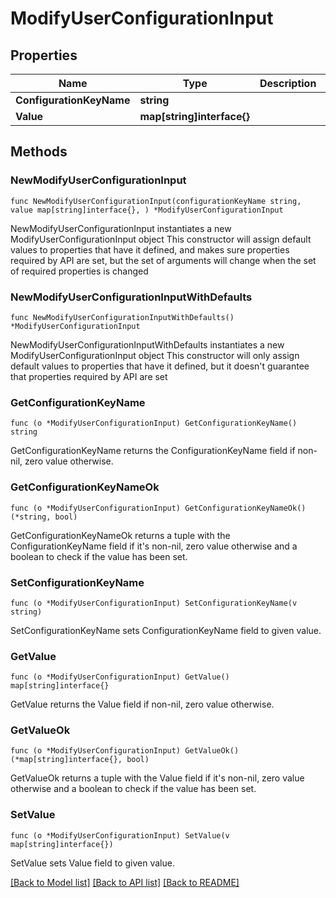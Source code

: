 # ModifyUserConfigurationInput

## Properties

Name | Type | Description | Notes
------------ | ------------- | ------------- | -------------
**ConfigurationKeyName** | **string** |  | 
**Value** | **map[string]interface{}** |  | 

## Methods

### NewModifyUserConfigurationInput

`func NewModifyUserConfigurationInput(configurationKeyName string, value map[string]interface{}, ) *ModifyUserConfigurationInput`

NewModifyUserConfigurationInput instantiates a new ModifyUserConfigurationInput object
This constructor will assign default values to properties that have it defined,
and makes sure properties required by API are set, but the set of arguments
will change when the set of required properties is changed

### NewModifyUserConfigurationInputWithDefaults

`func NewModifyUserConfigurationInputWithDefaults() *ModifyUserConfigurationInput`

NewModifyUserConfigurationInputWithDefaults instantiates a new ModifyUserConfigurationInput object
This constructor will only assign default values to properties that have it defined,
but it doesn't guarantee that properties required by API are set

### GetConfigurationKeyName

`func (o *ModifyUserConfigurationInput) GetConfigurationKeyName() string`

GetConfigurationKeyName returns the ConfigurationKeyName field if non-nil, zero value otherwise.

### GetConfigurationKeyNameOk

`func (o *ModifyUserConfigurationInput) GetConfigurationKeyNameOk() (*string, bool)`

GetConfigurationKeyNameOk returns a tuple with the ConfigurationKeyName field if it's non-nil, zero value otherwise
and a boolean to check if the value has been set.

### SetConfigurationKeyName

`func (o *ModifyUserConfigurationInput) SetConfigurationKeyName(v string)`

SetConfigurationKeyName sets ConfigurationKeyName field to given value.


### GetValue

`func (o *ModifyUserConfigurationInput) GetValue() map[string]interface{}`

GetValue returns the Value field if non-nil, zero value otherwise.

### GetValueOk

`func (o *ModifyUserConfigurationInput) GetValueOk() (*map[string]interface{}, bool)`

GetValueOk returns a tuple with the Value field if it's non-nil, zero value otherwise
and a boolean to check if the value has been set.

### SetValue

`func (o *ModifyUserConfigurationInput) SetValue(v map[string]interface{})`

SetValue sets Value field to given value.



[[Back to Model list]](../README.md#documentation-for-models) [[Back to API list]](../README.md#documentation-for-api-endpoints) [[Back to README]](../README.md)


